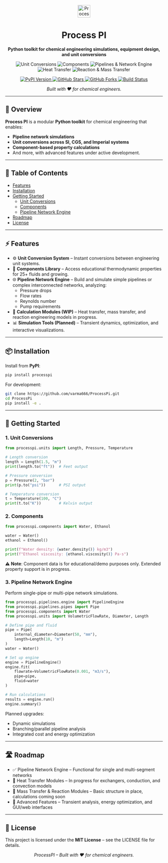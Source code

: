 <p align="center">
  <img src="https://img.shields.io/badge/Process_PI-🧪-blue?style=for-the-badge&logo=python" alt="Process PI Logo" height="40"/>
</p>

<h1 align="center">Process PI</h1>

<p align="center">
  <strong>Python toolkit for chemical engineering simulations, equipment design, and unit conversions</strong>
</p>

<p align="center">
  <img src="https://img.shields.io/badge/🛠_Unit_Conversions-blue?style=for-the-badge" alt="Unit Conversions"/>
  <img src="https://img.shields.io/badge/💧_Components-blue?style=for-the-badge" alt="Components"/>
  <img src="https://img.shields.io/badge/🏭_Pipelines_&_Network_Engine-blue?style=for-the-badge" alt="Pipelines & Network Engine"/>
  <img src="https://img.shields.io/badge/♨️_Heat_Transfer_(WIP)-blue?style=for-the-badge" alt="Heat Transfer"/>
  <img src="https://img.shields.io/badge/⚗️_Reaction_&_Mass_Transfer_(WIP)-blue?style=for-the-badge" alt="Reaction & Mass Transfer"/>
</p>

<p align="center">
  <a href="https://pypi.org/project/processpi/">
    <img src="https://img.shields.io/pypi/v/processpi?style=for-the-badge&logo=pypi" alt="PyPI Version"/>
  </a>
  <a href="https://github.com/varma666/ProcessPi/stargazers">
    <img src="https://img.shields.io/github/stars/varma666/ProcessPi?style=for-the-badge&logo=github" alt="GitHub Stars"/>
  </a>
  <a href="https://github.com/varma666/ProcessPi/network/members">
    <img src="https://img.shields.io/github/forks/varma666/ProcessPi?style=for-the-badge&logo=github" alt="GitHub Forks"/>
  </a>
  <a href="https://github.com/varma666/ProcessPi/actions">
    <img src="https://img.shields.io/github/actions/workflow/status/varma666/ProcessPi/python-package.yml?branch=main&style=for-the-badge" alt="Build Status"/>
  </a>
</p>

<p align="center">
  <em>Built with ❤️ for chemical engineers.</em>
</p>

---

## 📖 Overview

**Process PI** is a modular **Python toolkit** for chemical engineering that enables:

- **Pipeline network simulations**
- **Unit conversions across SI, CGS, and Imperial systems**
- **Component-based property calculations**
- And more, with advanced features under active development.

---

## 📑 Table of Contents

- [Features](#-features)
- [Installation](#-installation)
- [Getting Started](#-getting-started)
  - [Unit Conversions](#1-unit-conversions)
  - [Components](#2-components)
  - [Pipeline Network Engine](#3-pipeline-network-engine)
- [Roadmap](#-roadmap)
- [License](#-license)

---

## ⚡ Features

- ⚙️ **Unit Conversion System** – Instant conversions between engineering unit systems.  
- 🧪 **Components Library** – Access educational thermodynamic properties for 25+ fluids and growing.  
- 🌐 **Pipeline Network Engine** – Build and simulate simple pipelines or complex interconnected networks, analyzing:
  - Pressure drops
  - Flow rates
  - Reynolds number
  - Pump requirements  
- 🧮 **Calculation Modules (WIP)** – Heat transfer, mass transfer, and reaction engineering models in progress.  
- 📊 **Simulation Tools (Planned)** – Transient dynamics, optimization, and interactive visualizations.  

---

## 📦 Installation

Install from **PyPI**:

```bash
pip install processpi
```

For development:

```bash
git clone https://github.com/varma666/ProcessPi.git
cd ProcessPi
pip install -e .
```

---

## 🚀 Getting Started

### 1. Unit Conversions

```python
from processpi.units import Length, Pressure, Temperature

# Length conversion
length = Length(1.5, "m")
print(length.to("ft"))  # Feet output

# Pressure conversion
p = Pressure(2, "bar")
print(p.to("psi"))      # PSI output

# Temperature conversion
t = Temperature(100, "C")
print(t.to("K"))        # Kelvin output
```

### 2. Components

```python
from processpi.components import Water, Ethanol

water = Water()
ethanol = Ethanol()

print(f"Water density: {water.density()} kg/m3")
print(f"Ethanol viscosity: {ethanol.viscosity()} Pa·s")
```

⚠ **Note**: Component data is for educational/demo purposes only. Extended property support is in progress.

### 3. Pipeline Network Engine

Perform single-pipe or multi-pipe network simulations.

```python
from processpi.pipelines.engine import PipelineEngine
from processpi.pipelines.pipes import Pipe
from processpi.components import Water
from processpi.units import VolumetricFlowRate, Diameter, Length

# Define pipe and fluid
pipe = Pipe(
    internal_diameter=Diameter(50, "mm"),
    length=Length(10, "m")
)
water = Water()

# Set up engine
engine = PipelineEngine()
engine.fit(
    flowrate=VolumetricFlowRate(0.001, "m3/s"),
    pipe=pipe,
    fluid=water
)

# Run calculations
results = engine.run()
engine.summary()
```

Planned upgrades:
- Dynamic simulations  
- Branching/parallel pipeline analysis  
- Integrated cost and energy optimization  

---

## 🛣 Roadmap

- ✅ Pipeline Network Engine – Functional for single and multi-segment networks  
- 🚧 Heat Transfer Modules – In progress for exchangers, conduction, and convection models  
- 🚧 Mass Transfer & Reaction Modules – Basic structure in place, calculations coming soon  
- 🔮 Advanced Features – Transient analysis, energy optimization, and GUI/web interfaces  

---

## 📜 License

This project is licensed under the **MIT License** – see the LICENSE file for details.

<p align="center"> <em>ProcessPI – Built with ❤️ for chemical engineers.</em> </p>
